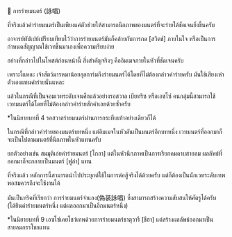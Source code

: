 ﻿📌 การร่ายมนตร์ (詠唱)

ที่จริงแล้วคำร่ายมนตร์เป็นเพียงแค่ตัวช่วยให้สามารถนึกภาพของมนตร์ที่จะร่ายได้ชัดเจนยิ่งขึ้นครับ

อาจารย์ทัปเปย์เปรียบเทียบไว้ว่าการร่ายมนตร์มันก็คล้ายกับการกด [สวิตช์] ภายในใจ หรือเป็นการกำหนดสัญญาณใช้เวทขึ้นมาเองเพื่อความเรียบง่าย

อย่างที่กล่าวไปในโพสต์ก่อนหน้านี้ สิ่งสำคัญจริงๆ คืออิมเมจภายในหัวที่ชัดเจนครับ

เพราะงี้แหละ เจ้าสัตว์มารหมาน้อยอุลการ์มถึงร่ายมนตร์ได้โดยที่ไม่ต้องกล่าวคำร่ายครับ มันใช้เสียงเห่าตัวเองแทนคำร่ายนั่นแหละ

แล้วในกรณีที่เป็นจอมเวทระดับเจนศึกแล้วอย่างรอสวาล เบียทริซ หรือเอซโซ่ คนกลุ่มนี้สามารถใช้เวทมนตร์ได้โดยที่ไม่ต้องกล่าวคำร่ายสักคำเลยด้วยซ้ำครับ

*ในนิยายบทที่ 4 รอสวาลร่ายมนตร์ผ่านการกระทืบเท้าอย่างเดียวก็ได้

ในกรณีที่กล่าวคำร่ายของมนตร์บทหนึ่ง แต่อิมเมจในหัวดันเป็นมนตร์อีกบทหนึ่ง เวทมนตร์ที่ออกมาก็จะเป็นไปตามมนตร์ที่นึกภาพในหัวแทนครับ

ยกตัวอย่างเช่น สมมุติเอ่ยคำร่ายมนตร์ [โกอา] แต่ในหัวนึกภาพเป็นการเรียกคมดาบสายลม ผลลัพธ์ที่ออกมาก็จะกลายเป็นมนตร์ [ฟูล่า] แทน

ที่จริงแล้ว หลักการนี้สามารถนำไปประยุกต์ใช้ในการต่อสู้จริงได้ด้วยครับ แต่ก็ต้องเป็นนักเวทระดับเทพพอสมควรถึงจะใช้งานได้

มันเป็นทริคที่เรียกว่า การร่ายมนตร์จำแลง(偽装詠唱) ซึ่งสามารถสร้างความสับสนให้ศัตรูได้ครับ (ได้ยินคำร่ายมนตร์หนึ่ง แต่ผลออกมาเป็นอีกมนตร์หนึ่ง)

*ในนิยายบทที่ 9 เอซโซ่เคยโชว์เทพด้วยการร่ายมนตร์ธาตุวารี [ชีฮา] แต่สร้างผลลัพธ์ออกมาเป็นสายลมกรรโชกแทน